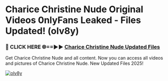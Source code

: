 # Charice Christine Nude Original Videos 0nlyFans Leaked - Files Updated! (olv8y)

<h3>🔴 CLICK HERE 🌐==►► <a href="https://tinyurl.com/5h6xmrr3" rel="nofollow">Charice Christine Nude Updated Files</a></h3>

Get Charice Christine Nude and all content. Now you can access all videos and pictures of Charice Christine Nude. New Updated Files 2025!

[![olv8y](https://i.imgur.com/KVD873Z.gif)](https://tinyurl.com/5h6xmrr3)
